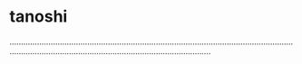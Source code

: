# tanoshi

....................................................................................................................................................................................................................